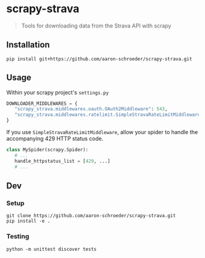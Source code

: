 # scrapy-strava

> Tools for downloading data from the Strava API with scrapy

## Installation
```
pip install git+https://github.com/aaron-schroeder/scrapy-strava.git
```

## Usage
Within your scrapy project's `settings.py`
```python
DOWNLOADER_MIDDLEWARES = {
   "scrapy_strava.middlewares.oauth.OAuth2Middleware": 543,
   "scrapy_strava.middlewares.ratelimit.SimpleStravaRateLimitMiddleware": 544,
}
```
If you use `SimpleStravaRateLimitMiddleware`, allow your spider to handle the
accompanying 429 HTTP status code.
```python
class MySpider(scrapy.Spider):
   # ...
   handle_httpstatus_list = [429, ...]
   # ...
```

## Dev

### Setup
```
git clone https://github.com/aaron-schroeder/scrapy-strava.git
pip install -e .
```

### Testing
```
python -m unittest discover tests
```
